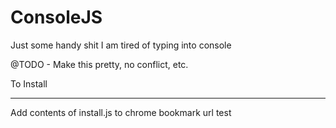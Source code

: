 ConsoleJS
=========

Just some handy shit I am tired of typing into console

@TODO - Make this pretty, no conflict, etc.


To Install
__________

Add contents of install.js to chrome bookmark url
test
